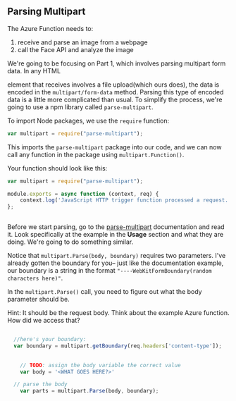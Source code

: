 ## Parsing Multipart

The Azure Function needs to:

1. receive and parse an image from a webpage
2. call the Face API and analyze the image



We're going to be focusing on Part 1, which involves parsing multipart form data. In any HTML <Form> element that receives involves a file upload(which ours does), the data is encoded in the `multipart/form-data`  method. Parsing this type of encoded data is a little more complicated than usual. To simplify the process, we're going to use a npm library called `parse-multipart`.  



To import Node packages, we use the `require`  function:

```js
var multipart = require("parse-multipart");
```

This imports the `parse-multipart`  package into our code, and we can now call any function in the package using `multipart.Function()`. 



Your function should look like this:

```js
var multipart = require("parse-multipart");

module.exports = async function (context, req) {
    context.log('JavaScript HTTP trigger function processed a request.'); 
};
 
```



Before we start parsing, go to the [parse-multipart](https://www.npmjs.com/package/parse-multipart) documentation and read it.  Look specifically at the example in the **Usage** section and what they are doing. We're going to do something similar.



Notice that `multipart.Parse(body, boundary)`  requires two parameters.  I've already gotten the boundary for you– just like the documentation example, our boundary is a string in the format `"----WebKitFormBoundary(random characters here)"`. 



In the `multipart.Parse()`  call, you need to figure out what the body parameter should be.

Hint: It should be the request body. Think about the example Azure function. How did we access that?

```js

  //here's your boundary:
  var boundary = multipart.getBoundary(req.headers['content-type']);
  

	// TODO: assign the body variable the correct value
	var body = '<WHAT GOES HERE?>'

  // parse the body
	var parts = multipart.Parse(body, boundary);


```

